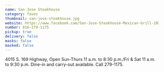 ```yaml
---
name: San Jose Steakhouse
category: faves
thumbnail: san-jose-steakhouse.jpg
website: https://www.facebook.com/San-Jose-Steakhouse-Mexican-Grill-103227966394439/
number: 816-279-1175
pickup: true
delivery: false
masks: false
masked: false
---
```

4015 S. 169 Highway, Open Sun-Thurs 11 a.m. to 8:30 p.m./Fri & Sat 11 a.m. to 9:30 p.m. Dine-in and carry-out available. Call 279-1175.
